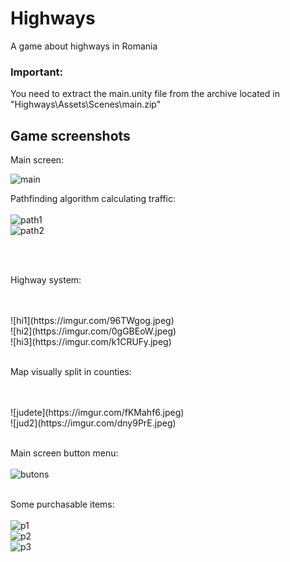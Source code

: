 # Highways
A game about highways in Romania

### Important:
You need to extract the main.unity file from the archive located in "Highways\Assets\Scenes\main.zip"

## Game screenshots
Main screen:
<br>

![main](https://imgur.com/IqynLpn.jpeg)

Pathfinding algorithm calculating traffic:
<br>
<br>
![path1](https://imgur.com/fiSoTAi.jpeg)
<br>
![path2](https://imgur.com/F66KQBo.jpeg)

<br>
<br>

Highway system:

<br>
<br>
![hi1](https://imgur.com/96TWgog.jpeg)
<br>
![hi2](https://imgur.com/0gGBEoW.jpeg)
<br>
![hi3](https://imgur.com/k1CRUFy.jpeg)
<br>
<br>

Map visually split in counties:

<br>
<br>
![judete](https://imgur.com/fKMahf6.jpeg)
<br>
![jud2](https://imgur.com/dny9PrE.jpeg)
<br>
<br>

Main screen button menu:
<br>
<br>
![butons](https://imgur.com/6gMTm1A.jpeg)
<br>
<br>

Some purchasable items:
<br>
<br>
![p1](https://imgur.com/0O7cUr7.jpeg)
<br>
![p2](https://imgur.com/UIyy0KR.jpeg)
<br>
![p3](https://imgur.com/TCqCZtZ.jpeg)
